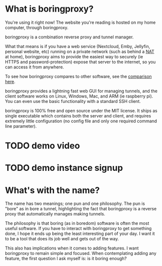 # What is boringproxy?

You're using it right now! The website you're reading is hosted on my home
computer, through boringproxy.

boringproxy is a combination reverse proxy and tunnel manager.

What that means is if you have a web service (Nextcloud, Emby, Jellyfin,
personal website, etc) running on a private network (such as behind a [NAT] at
home), boringproxy aims to provide the easiest way to securely (ie HTTPS and
password-protection) expose that server to the internet, so you can access it
from anywhere.

To see how boringproxy compares to other software, see the
[comparison here](./tunneling-comparison.html).

boringproxy provides a lightning fast web GUI for managing tunnels, and the
client software works on Linux, Windows, Mac, and ARM (ie raspberry pi). You
can even use the basic functionality with a standard SSH client.

boringproxy is 100% free and open source under the MIT license. It ships as
single executable which contains both the server and client, and requires
extremely little configuration (no config file and only one required command
line parameter).

# TODO demo video

# TODO demo instance signup

# What's with the name?

The name has two meanings; one pun and one philosophy. The pun is "bore" as in
bore a tunnel, highlighting the fact that boringproxy is a reverse proxy that
automatically manages making tunnels.

The philosophy is that boring (as in boredom) software is often the most useful
software.  If you have to interact with boringproxy to get something done, I
hope it ends up being the least interesting part of your day. I want it to be a
tool that does its job well and gets out of the way.

This also has implications when it comes to adding features. I want boringproxy
to remain simple and focused. When contemplating adding any feature, the first
question I ask myself is: is it boring enough?


[NAT]: https://en.wikipedia.org/wiki/Network_address_translation

[CDN]: https://en.wikipedia.org/wiki/Content_delivery_network

[VPN]: https://en.wikipedia.org/wiki/Virtual_private_network
